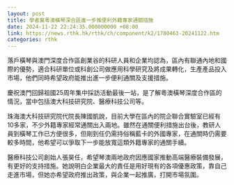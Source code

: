 ```yaml
---
layout: post
title: 學者冀粵澳橫琴深合區進一步推便利外籍專家通關措施
date: 2024-11-22 22:24:35.000000000 +08:00
link: https://news.rthk.hk/rthk/ch/component/k2/1780463-20241122.htm
categories: rthk
---
```


落戶橫琴與澳門深度合作區創業谷的科研人員和企業均認為，區內有聯通內地和國際的優勢，適合科研單位或科創公司做應用科學研究及將成果轉化，生產產品投入市場，他們同時希望政府能推出進一步便利通關及支援措施。

慶祝澳門回歸祖國25周年集中採訪活動最後一站，是了解粵澳橫琴深度合作區的情況，當中包括澳大科技研究院、醫療科技公司等。

珠海澳大科技研究院代院長陳國凱說，目前大學在區內的院企聯合實驗室已經有10多家，不少外籍專家經常通關出入兩地。雖然在通關便利措施出台後，教研人員到橫琴工作已方便很多，但剛到任仍需持俗稱藍卡的外國專家，在通關時仍需要較多時間，他希望可以爭取下一步能放寬這類外籍專家的通關手續。

醫療科技公司創始人張昊任，希望琴澳兩地政府因應國家推動高端醫療裝備發展，有更好的支持措施。她說明白企業最大的責任是用好現有的各項優惠政策，靠自己走進市場，但她亦希望政府推出政策，與企業一起推廣，打開市場氛圍。
